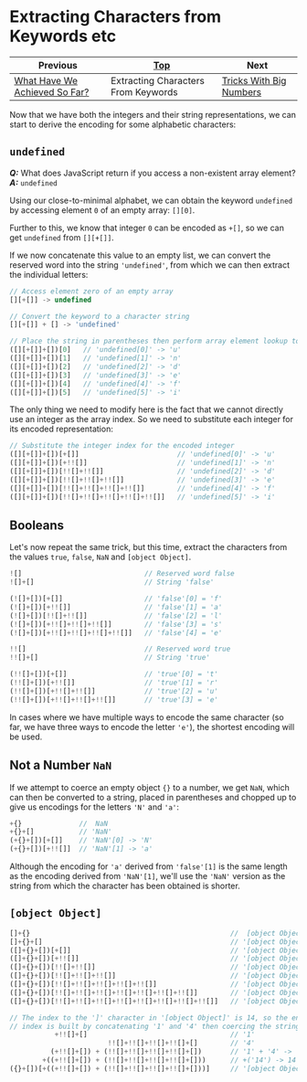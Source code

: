 # Extracting Characters from Keywords etc

| Previous | [Top](/chriswhealy/hieroglyphy) | Next
|---|---|---
| [What Have We Achieved So Far?](/chriswhealy/hieroglyphy/checkpoint1/) | Extracting Characters From Keywords | [Tricks With Big Numbers](/chriswhealy/hieroglyphy/numbers/)


Now that we have both the integers and their string representations, we can start to derive the encoding for some alphabetic characters:

## `undefined`

***Q:*** What does JavaScript return if you access a non-existent array element?<br>
***A:*** `undefined`

Using our close-to-minimal alphabet, we can obtain the keyword `undefined` by accessing element `0` of an empty array: `[][0]`.

Further to this, we know that integer `0` can be encoded as `+[]`, so we can get `undefined` from `[][+[]]`.

If we now concatenate this value to an empty list, we can convert the reserved word into the string `'undefined'`, from which we can then extract the individual letters:

```javascript
// Access element zero of an empty array
[][+[]] -> undefined

// Convert the keyword to a character string
[][+[]] + [] -> 'undefined'

// Place the string in parentheses then perform array element lookup to extract individual characters
([][+[]]+[])[0]   // 'undefined[0]' -> 'u'
([][+[]]+[])[1]   // 'undefined[1]' -> 'n'
([][+[]]+[])[2]   // 'undefined[2]' -> 'd'
([][+[]]+[])[3]   // 'undefined[3]' -> 'e'
([][+[]]+[])[4]   // 'undefined[4]' -> 'f'
([][+[]]+[])[5]   // 'undefined[5]' -> 'i'
```

The only thing we need to modify here is the fact that we cannot directly use an integer as the array index.
So we need to substitute each integer for its encoded representation:

```javascript
// Substitute the integer index for the encoded integer
([][+[]]+[])[+[]]                        // 'undefined[0]' -> 'u'
([][+[]]+[])[+!![]]                      // 'undefined[1]' -> 'n'
([][+[]]+[])[!![]+!![]]                  // 'undefined[2]' -> 'd'
([][+[]]+[])[!![]+!![]+!![]]             // 'undefined[3]' -> 'e'
([][+[]]+[])[!![]+!![]+!![]+!![]]        // 'undefined[4]' -> 'f'
([][+[]]+[])[!![]+!![]+!![]+!![]+!![]]   // 'undefined[5]' -> 'i'
```

## Booleans

Let's now repeat the same trick, but this time, extract the characters from the values `true`, `false`, `NaN` and `[object Object]`.

```javascript
![]                              // Reserved word false
![]+[]                           // String 'false'

(![]+[])[+[]]                    // 'false'[0] = 'f'
(![]+[])[+!![]]                  // 'false'[1] = 'a'
(![]+[])[!![]+!![]]              // 'false'[2] = 'l'
(![]+[])[+!![]+!![]+!![]]        // 'false'[3] = 's'
(![]+[])[+!![]+!![]+!![]+!![]]   // 'false'[4] = 'e'

!![]                             // Reserved word true
!![]+[]                          // String 'true'

(!![]+[])[+[]]                   // 'true'[0] = 't'
(!![]+[])[+!![]]                 // 'true'[1] = 'r'
(!![]+[])[+!![]+!![]]            // 'true'[2] = 'u'
(!![]+[])[+!![]+!![]+!![]]       // 'true'[3] = 'e'
```

In cases where we have multiple ways to encode the same character (so far, we have three ways to encode the letter `'e'`), the shortest encoding will be used.

## Not a Number `NaN`

If we attempt to coerce an empty object `{}` to a number, we get `NaN`, which can then be converted to a string, placed in parentheses and chopped up to give us encodings for the letters `'N'` and `'a'`:

```javascript
+{}              //  NaN
+{}+[]           // 'NaN'
(+{}+[])[+[]]    // 'NaN'[0] -> 'N'
(+{}+[])[+!![]]  // 'NaN'[1] -> 'a'
```

Although the encoding for `'a'` derived from `'false'[1]` is the same length as the encoding derived from `'NaN'[1]`, we'll use the `'NaN'` version as the string from which the character has been obtained is shorter.

## `[object Object]`

```javascript
[]+{}                                                 //  [object Object]
[]+{}+[]                                              // '[object Object]'
([]+{}+[])[+[]]                                       // '[object Object]'[0] -> '['
([]+{}+[])[+!![]]                                     // '[object Object]'[1] -> 'o'
([]+{}+[])[!![]+!![]]                                 // '[object Object]'[2] -> 'b'
([]+{}+[])[!![]+!![]+!![]]                            // '[object Object]'[3] -> 'j'
([]+{}+[])[!![]+!![]+!![]+!![]+!![]]                  // '[object Object]'[5] -> 'c'
([]+{}+[])[!![]+!![]+!![]+!![]+!![]+!![]+!![]]        // '[object Object]'[7] -> ' '
([]+{}+[])[!![]+!![]+!![]+!![]+!![]+!![]+!![]+!![]]   // '[object Object]'[8] -> 'O'

// The index to the ']' character in '[object Object]' is 14, so the encoding is shorter if the
// index is built by concatenating '1' and '4' then coercing the string to an integer
           +!![]+[]                                   // '1'
                        !![]+!![]+!![]+!![]+[]        // '4'
          (+!![]+[]) + (!![]+!![]+!![]+!![]+[])       // '1' + '4' -> '14'
        +((+!![]+[]) + (!![]+!![]+!![]+!![]+[]))      // +('14') -> 14
({}+[])[+((+!![]+[]) + (!![]+!![]+!![]+!![]+[]))]     // '[object Object]'[14] -> ']'
```
